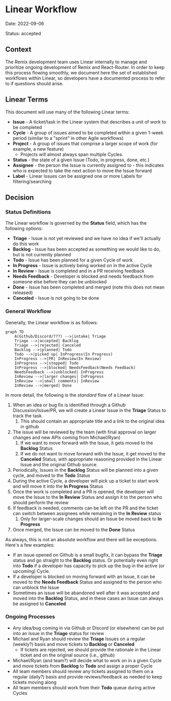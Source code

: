 # Linear Workflow

Date: 2022-09-06

Status: accepted

## Context

The Remix development team uses Linear internally to manage and prioritize ongoing development of Remix and React-Router. In order to keep this process flowing smoothly, we document here the set of established workflows within Linear, so developers have a documented process to refer to if questions should arise.

## Linear Terms

This document will use many of the following Linear terms:

- **Issue** - A ticket/task in the Linear system that describes a unit of work to be completed
- **Cycle** - A group of issues aimed to be completed within a given 1-week period (similar to a "sprint" in other Agile workflows)
- **Project** - A group of issues that comprise a larger scope of work (for example, a new feature)
  - Projects will almost always span multiple Cycles.
- **Status** - the state of a given Issue (Todo, in progress, done, etc.)
- **Assignee** - the person the Issue is currently assigned to - this indicates who is expected to take the next action to move the Issue forward
- **Label** - Linear Issues can be assigned one or more Labels for filtering/searching

## Decision

### Status Definitions

The Linear workflow is governed by the **Status** field, which has the following options:

- **Triage** - Issue is not yet reviewed and we have no idea if we'll actually do this work
- **Backlog** - Issue has been accepted as something we would like to do, but is not currently planned
- **Todo** - Issue has been planned for a given Cycle of work
- **In Progress** - Issue is actively being worked on in the active Cycle
- **In Review** - Issue is completed and in a PR receiving feedback
- **Needs Feedback** - Developer is blocked and needs feedback from someone else before they can be unblocked
- **Done** - Issue has been completed and merged (note this does not mean released)
- **Canceled** - Issue is not going to be done

### General Workflow

Generally, the Linear workflow is as follows:

```mermaid
graph TD
    A(Github/Discord/???) -->|intake| Triage
    Triage -->|accepted| Backlog
    Triage -->|rejected| Canceled
    Backlog -->|planned| Todo
    Todo -->|picked up| InProgress(In Progress)
    InProgress -->|PR| InReview(In Review)
    InProgress -->|stopped| Todo
    InProgress -->|blocked| NeedsFeedback(Needs Feedback)
    NeedsFeedback -->|unblocked| InProgress
    InReview -->|larger changes| InProgress
    InReview -->|small comments| InReview
    InReview -->|merged| Done
```

In more detail, the following is the _standard_ flow of a Linear Issue:

1. When an idea or bug fix is identified through a Github Discussion/Issue/PR, we will create a Linear Issue in the **Triage** Status to track the task
   1. This should contain an appropriate title and a link to the original idea in github
2. The issue will be reviewed by the team (with final approval on larger changes and new APIs coming from Michael/Ryan)
   1. If we want to move forward with the Issue, it gets moved to the **Backlog** Status
   2. If we do not want to move forward with the Issue, it get moved to the **Canceled** Status, with appropriate reasoning provided in the Linear Issue and the original Github source.
3. Periodically, Issues in the **Backlog** Status will be planned into a given cycle, and moved to the **Todo** Status
4. During the active Cycle, a developer will pick up a ticket to start work and will move it into the **In Progress** Status
5. Once the work is completed and a PR is opened, the developer will move the Issue to the **In Review** Status and assign it to the person who should perform the review
6. If feedback is needed, comments can be left on the PR and the ticket can switch between assignees while remaining in the **In Review** status
   1. Only for larger-scale changes should an Issue be moved back to **In Progress**
7. Once merged, the Issue can be moved to the **Done** Status

As always, this is not an absolute workflow and there will be exceptions. Here's a few examples:

- If an issue opened on Github is a small bugfix, it can bypass the **Triage** status and go straight to the **Backlog** status. Or potentially even right into **Todo** if a developer has capacity to pick up the bug in the active (or upcoming) Cycle.
- If a developer is blocked on moving forward with an Issue, it can be moved to the **Needs Feedback** Status and assigned to the person who can unblock the Issue
- Sometimes an issue will be abandoned well after it was accepted and moved into the **Backlog** Status, and in these cases an Issue can always be assigned to **Canceled**

### Ongoing Processes

- Any idea/bug coming in via Github or Discord (or elsewhere) can be put into an Issue in the **Triage** status for review
- Michael and Ryan should review the **Triage** Issues on a regular (weekly?) basis and move tickets to **Backlog** or **Canceled**
  - If tickets are rejected, we should provide the rationale in the Linear ticket and on the original source (i.e., github)
- Michael/Ryan (and team?) will decide what to work on in a given Cycle and move tickets from **Backlog** to **Todo** and assign a proper Cycle
- All team members should review any tickets assigned to them on a regular (daily?) basis and provide reviews/feedback as needed to keep tickets moving along
- All team members should work from their **Todo** queue during active Cycles
